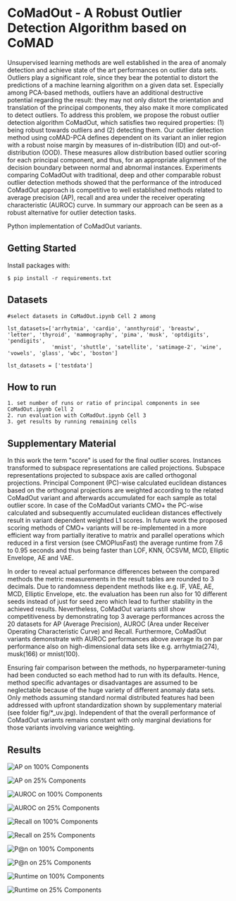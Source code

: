 # CoMadOut - A Robust Outlier Detection Algorithm based on CoMAD

Unsupervised learning methods are well established in the area of anomaly detection and achieve state of the art performances on outlier data sets. Outliers play a significant role, since they bear the potential to distort the predictions of a machine learning algorithm on a given data set. Especially among PCA-based methods, outliers have an additional destructive potential regarding the result: they may not only distort the orientation and translation of the principal components, they also make it more complicated to detect outliers. To address this problem, we propose the robust outlier detection algorithm CoMadOut, which satisfies two required properties: (1) being robust towards outliers and (2) detecting them. Our outlier detection method using coMAD-PCA defines dependent on its variant an inlier region with a robust noise margin by measures of in-distribution (ID) and out-of-distribution (OOD). These measures allow distribution based outlier scoring for each principal component, and thus, for an appropriate alignment of the decision boundary between normal and abnormal instances. Experiments comparing CoMadOut with traditional, deep and other comparable robust outlier detection methods showed that the performance of the introduced CoMadOut approach is competitive to well established methods related to average precision (AP), recall and area under the receiver operating characteristic (AUROC) curve. In summary our approach can be seen as a robust alternative for outlier detection tasks.



Python implementation of CoMadOut variants.

## Getting Started

Install packages with:

```
$ pip install -r requirements.txt
```

## Datasets

``` 
#select datasets in CoMadOut.ipynb Cell 2 among

lst_datasets=['arrhytmia', 'cardio', 'annthyroid', 'breastw', 'letter', 'thyroid', 'mammography', 'pima', 'musk', 'optdigits', 'pendigits', 
              'mnist', 'shuttle', 'satellite', 'satimage-2', 'wine', 'vowels', 'glass', 'wbc', 'boston']

lst_datasets = ['testdata'] 
``` 

## How to run

```
1. set number of runs or ratio of principal components in see CoMadOut.ipynb Cell 2
2. run evaluation with CoMadOut.ipynb Cell 3
3. get results by running remaining cells
```

## Supplementary Material

In this work the term "score" is used for the final outlier scores. Instances transformed to subspace representations are called projections. Subspace representations projected to subspace axis are called orthogonal projections.
Principal Component (PC)-wise calculated euclidean distances based on the orthogonal projections are weighted according to the related CoMadOut variant and afterwards accumulated for each sample as total outlier score. In case of the CoMadOut variants CMO+ the PC-wise calculated and subsequently accumulated euclidean distances effectively result in variant dependent weighted L1 scores. 
In future work the proposed scoring methods of CMO+ variants will be re-implemented in a more efficient way from partially iterative to matrix and parallel operations which reduced in a first version (see CMOPlusFast) the average runtime from 7.6 to 0.95 seconds and thus being faster than LOF, KNN, OCSVM, MCD, Elliptic Envelope, AE and VAE. 

In order to reveal actual performance differences between the compared methods the metric measurements in the result tables are rounded to 3 decimals.
Due to randomness dependent methods like e.g. IF, VAE, AE, MCD, Elliptic Envelope, etc. the evaluation has been run also for 10 different seeds instead of just for seed zero which lead to further stability in the achieved results. Nevertheless, CoMadOut variants still show competitiveness by demonstrating top 3 average performances across the 20 datasets for AP (Average Precision), AUROC (Area under Receiver Operating Characteristic Curve) and Recall.
Furthermore, CoMadOut variants demonstrate with AUROC performances above average its on par performance also on high-dimensional data sets like e.g. arrhytmia(274), musk(166) or mnist(100).

Ensuring fair comparison between the methods, no hyperparameter-tuning had been conducted so each method had to run with its defaults. 
Hence, method specific advantages or disadvantages are assumed to be neglectable because of the huge variety of different anomaly data sets. 
Only methods assuming standard normal distributed features had been addressed with upfront standardization shown by supplementary material (see folder fig/*_uv.jpg).
Independent of that the overall performance of CoMadOut variants remains constant with only marginal deviations for those variants involving variance weighting. 

## Results

![AP on 100% Components](<./fig/Fig6ap0999_10seeds.jpg> "AP on 100% Components")

![AP on 25% Components](<./fig/Fig7ap025_10seeds.jpg> "AP on 25% Components") 

![AUROC on 100% Components](<./fig/Fig8roc0999_10seeds.jpg> "AUROC on 100% Components")

![AUROC on 25% Components](<./fig/Fig9roc025_10seeds.jpg> "AUROC on 25% Components") 

![Recall on 100% Components](<./fig/Fig10recall0999_10seeds.jpg> "Recall on 100% Components")

![Recall on 25% Components](<./fig/Fig11recall025_10seeds.jpg> "Recall on 25% Components") 

![P@n on 100% Components](<./fig/Fig12precn0999_10seeds.jpg> "P@n on 100% Components")

![P@n on 25% Components](<./fig/Fig13precn025_10seeds.jpg> "P@n on 25% Components") 

![Runtime on 100% Components](<./fig/Fig14runtime0999_10seeds.jpg> "Runtime on 100% Components")

![Runtime on 25% Components](<./fig/Fig15runtime025_10seeds.jpg> "Runtime on 25% Components") 

